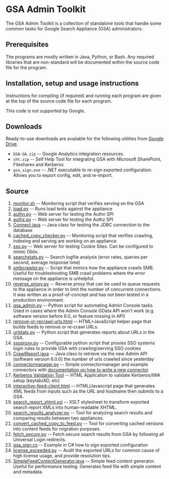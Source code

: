 GSA Admin Toolkit
=================
The GSA Admin Toolkit is a collection of standalone tools that handle some
common tasks for Google Search Appliance (GSA) administrators.

Prerequisites
-------------
The programs are mostly written in Java, Python, or Bash. Any
required libraries that are non-standard will be documented within the
source code file for the program.

Installation, setup and usage instructions
------------------------------------------
Instructions for compiling (if required) and running each program are
given at the top of the source code file for each program.

This code is not supported by Google.

Downloads
----------------
Ready-to-use downloads are available for the following utilities from [Google Drive](https://drive.google.com/folderview?id=0B7nWgkrzL8DFTWdFZWpCTVo2Y3c&usp=sharing#list).

  * `GSA-GA.zip` -- Google Analytics integration resources.
  * `sht.zip` -- Self Help Tool for integrating GSA with Microsoft SharePoint, Fileshares and Kerberos
  * `gsa_sign.exe` -- .NET executable to re-sign exported configuration. Allows you to export config, edit, and re-import.

Source
------

  1. [monitor.sh](https://github.com/google/gsa-admin-toolkit/blob/master/monitor.sh) -- Monitoring script that verifies serving on the GSA
  1. [load.py](https://github.com/google/gsa-admin-toolkit/blob/master/load.py) -- Runs load tests against the appliance
  1. [authn.py](https://github.com/google/gsa-admin-toolkit/blob/master/authn.py) -- Web server for testing the Authn SPI
  1. [authz.py](https://github.com/google/gsa-admin-toolkit/blob/master/authz.py) -- Web server for testing the Authz SPI
  1. [Connect.java](https://github.com/google/gsa-admin-toolkit/blob/master/Connect.java) -- Java class for testing the JDBC connection to the database
  1. [cached_copy_checker.py](https://github.com/google/gsa-admin-toolkit/blob/master/cached_copy_checker.py) -- Monitoring script that verifies crawling, indexing and serving are working on an appliance
  1. [sso.py](https://github.com/google/gsa-admin-toolkit/blob/master/sso.py) -- Web server for testing Cookie Sites. Can be configured to mimic Oblix.
  1. [searchstats.py](https://github.com/google/gsa-admin-toolkit/blob/master/searchstats.py) -- Search logfile analysis (error rates, queries per second, average response time)
  1. [smbcrawler.py](https://github.com/google/gsa-admin-toolkit/blob/master/smbcrawler.py) -- Script that mimics how the appliance crawls SMB. Useful for troubleshooting SMB crawl problems where the error message on the appliance is unhelpful.
  1. [reverse_proxy.py](https://github.com/google/gsa-admin-toolkit/blob/master/reverse_proxy.py) -- Reverse proxy that can be used to queue requests to the appliance in order to limit the number of concurrent connections. It was written as a proof-of-concept and has not been tested in a production environment.
  1. [gsa_admin.py](https://github.com/google/gsa-admin-toolkit/blob/master/gsa_admin.py) -- Python script for automating Admin Console tasks. Used in cases where the Admin Console GData API won't work (e.g. software version before 6.0, or feature missing in API)
  1. [remove-or-recrawl-urls.html](https://github.com/google/gsa-admin-toolkit/blob/master/remove-or-recrawl-urls.html) -- HTML+JavaScript helper page that builds feeds to remove or re-crawl URLs.
  1. [urlstats.py](https://github.com/google/gsa-admin-toolkit/blob/master/urlstats.py) -- Python script that generates reports about URLs in the GSA.
  1. [ssoproxy.py](https://github.com/google/gsa-admin-toolkit/blob/master/ssoproxy.py)  --  Configurable python script that proxies SSO systems login rules to provide GSA with crawling/serving SSO cookies 
  1. [CrawlReport.java](https://github.com/google/gsa-admin-toolkit/blob/master/CrawlReport.java) -- Java class to retrieve via the new Admin API (software version 6.0.0) the number of urls crawled since yesterday
  1. [connectormanager.py](https://github.com/google/gsa-admin-toolkit/tree/master/connectormanager) -- Simple connectormanager and example connectors with [documentation on how to write a new connector](https://github.com/google/gsa-admin-toolkit/wiki/ConnectorManagerDocumentation)
  1. [Kerberos Validation Tool](https://github.com/google/gsa-admin-toolkit/wiki/GSAKerberosValidation) -- HTML Application to validate Kerberos/IWA setup (keytab/AD, etc)
  1. [interactive-feed-client.html](https://github.com/google/gsa-admin-toolkit/blob/master/interactive-feed-client.html) -- HTML/Javascript page that generates XML feeds from inputs such as the URL and hostname then submits to a GSA.
  1. [search_report_xhtml.xsl](https://github.com/google/gsa-admin-toolkit/blob/master/search_report_xhtml.xsl) -- XSLT stylesheet to transform exported search report XMLs into human-readable XHTML.
  1. [search_results_analyzer.py](https://github.com/google/gsa-admin-toolkit/blob/master/search_results_analyzer.py) -- Tool for analyzing search results and comparing results between two appliances.
  1. [convert_cached_copy_to_feed.py](https://github.com/google/gsa-admin-toolkit/blob/master/convert_cached_copy_to_feed.py) -- Tool for converting cached versions into content feeds for migration purposes.
  1. [fetch_secure.py](https://github.com/google/gsa-admin-toolkit/blob/master/fetch_secure.py) -- Fetch secure search results from GSA by following all Universal Login redirects.
  1. [gsa_sign.cs](https://github.com/google/gsa-admin-toolkit/blob/master/gsa_sign.cs) -- Example in C# how to sign exported configuration 
  1. [license_exceeded.py](https://github.com/google/gsa-admin-toolkit/blob/master/license_exceeded.py) --  Audit the exported URLs for common cause of high license usage, and provide resolution tips.
  1. [SimpleFeedContentGenerator.java](https://github.com/google/gsa-admin-toolkit/blob/master/CrawlReport.java) --  Simple feed content generator. Useful for performance testing. Generates feed file with simple content and metadata.